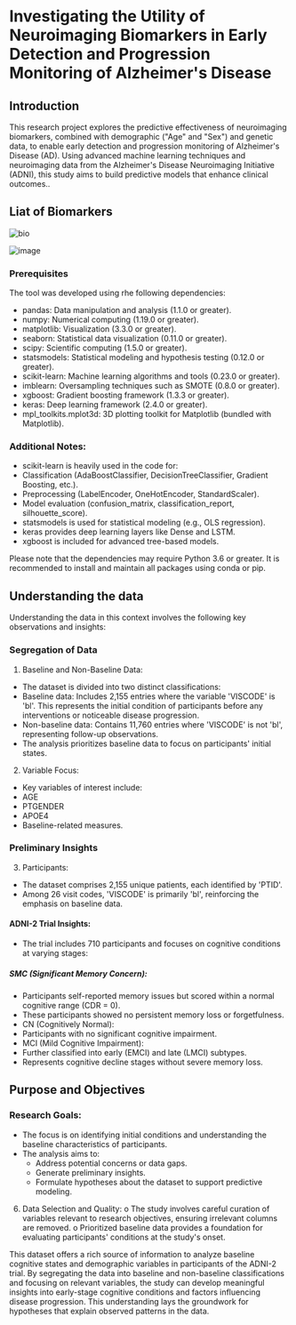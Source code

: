 # Investigating the Utility of Neuroimaging Biomarkers in Early Detection and Progression Monitoring of Alzheimer's Disease
## Introduction
This research project explores the predictive effectiveness of neuroimaging biomarkers, combined with demographic ("Age" and "Sex") and genetic data, to enable early detection and progression monitoring of Alzheimer's Disease (AD). Using advanced machine learning techniques and neuroimaging data from the Alzheimer's Disease Neuroimaging Initiative (ADNI), this study aims to build predictive models that enhance clinical outcomes..

## Liat of Biomarkers
![bio](https://github.com/user-attachments/assets/8326a7da-25d2-4dd9-970c-55c4ccfc8a9f)

![image](https://github.com/user-attachments/assets/c0f99c44-4838-4d62-83ea-c804b9dfc1a7)

### Prerequisites

The tool was developed using rhe following dependencies:
*	pandas: Data manipulation and analysis (1.1.0 or greater).
*	numpy: Numerical computing (1.19.0 or greater).
*	matplotlib: Visualization (3.3.0 or greater).
*	seaborn: Statistical data visualization (0.11.0 or greater).
*	scipy: Scientific computing (1.5.0 or greater).
*	statsmodels: Statistical modeling and hypothesis testing (0.12.0 or greater).
*	scikit-learn: Machine learning algorithms and tools (0.23.0 or greater).
*	imblearn: Oversampling techniques such as SMOTE (0.8.0 or greater).
*	xgboost: Gradient boosting framework (1.3.3 or greater).
*	keras: Deep learning framework (2.4.0 or greater).
*	mpl_toolkits.mplot3d: 3D plotting toolkit for Matplotlib (bundled with Matplotlib).

### Additional Notes:
*	scikit-learn is heavily used in the code for: 
*	Classification (AdaBoostClassifier, DecisionTreeClassifier, Gradient Boosting, etc.).
*	Preprocessing (LabelEncoder, OneHotEncoder, StandardScaler).
*	Model evaluation (confusion_matrix, classification_report, silhouette_score).
*	statsmodels is used for statistical modeling (e.g., OLS regression).
*	keras provides deep learning layers like Dense and LSTM.
*	xgboost is included for advanced tree-based models.

Please note that the dependencies may require Python 3.6 or greater. It is recommended to install and maintain all packages using conda or pip.


## Understanding the data
Understanding the data in this context involves the following key observations and insights:
### Segregation of Data
1.	Baseline and Non-Baseline Data:
*	The dataset is divided into two distinct classifications: 
*	Baseline data: Includes 2,155 entries where the variable 'VISCODE' is 'bl'. This represents the initial condition of participants before any interventions or noticeable disease progression.
*	Non-baseline data: Contains 11,760 entries where 'VISCODE' is not 'bl', representing follow-up observations.
*	The analysis prioritizes baseline data to focus on participants' initial states.
2.	Variable Focus:
*	Key variables of interest include: 
*	AGE
*	PTGENDER
*	APOE4
*	Baseline-related measures.
### Preliminary Insights
3.	Participants:
*	The dataset comprises 2,155 unique patients, each identified by 'PTID'.
*	Among 26 visit codes, 'VISCODE' is primarily 'bl', reinforcing the emphasis on baseline data.
#### 	ADNI-2 Trial Insights:
*	The trial includes 710 participants and focuses on cognitive conditions at varying stages: 
#####  SMC (Significant Memory Concern): 
*	Participants self-reported memory issues but scored within a normal cognitive range (CDR = 0).
*	These participants showed no persistent memory loss or forgetfulness.
*	CN (Cognitively Normal): 
*	Participants with no significant cognitive impairment.
*	MCI (Mild Cognitive Impairment): 
*	Further classified into early (EMCI) and late (LMCI) subtypes.
*	Represents cognitive decline stages without severe memory loss.
  
## Purpose and Objectives
### 	Research Goals:
*	The focus is on identifying initial conditions and understanding the baseline characteristics of participants.
*	The analysis aims to: 
    *	Address potential concerns or data gaps.
    *	Generate preliminary insights.
    *	Formulate hypotheses about the dataset to support predictive modeling.

    
6.	Data Selection and Quality:
o	The study involves careful curation of variables relevant to research objectives, ensuring irrelevant columns are removed.
o	Prioritized baseline data provides a foundation for evaluating participants' conditions at the study's onset.

This dataset offers a rich source of information to analyze baseline cognitive states and demographic variables in participants of the ADNI-2 trial. By segregating the data into baseline and non-baseline classifications and focusing on relevant variables, the study can develop meaningful insights into early-stage cognitive conditions and factors influencing disease progression. This understanding lays the groundwork for hypotheses that explain observed patterns in the data.


